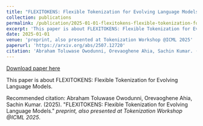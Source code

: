 ```yaml
---
title: "FLEXITOKENS: Flexible Tokenization for Evolving Language Models"
collection: publications
permalink: /publication/2025-01-01-flexitokens-flexible-tokenization-for-evolving-language-models
excerpt: 'This paper is about FLEXITOKENS: Flexible Tokenization for Evolving Language Models.'
date: 2025-01-01
venue: 'preprint, also presented at Tokenization Workshop @ICML 2025'
paperurl: 'https://arxiv.org/abs/2507.12720'
citation: 'Abraham Toluwase Owodunni, Orevaoghene Ahia, Sachin Kumar. (2025). &quot;FLEXITOKENS: Flexible Tokenization for Evolving Language Models.&quot; <i>preprint, also presented at Tokenization Workshop @ICML 2025</i>.'
---
```


<a href='https://arxiv.org/abs/2507.12720'>Download paper here</a>

This paper is about FLEXITOKENS: Flexible Tokenization for Evolving Language Models.

Recommended citation: Abraham Toluwase Owodunni, Orevaoghene Ahia, Sachin Kumar. (2025). "FLEXITOKENS: Flexible Tokenization for Evolving Language Models." <i>preprint, also presented at Tokenization Workshop @ICML 2025</i>.